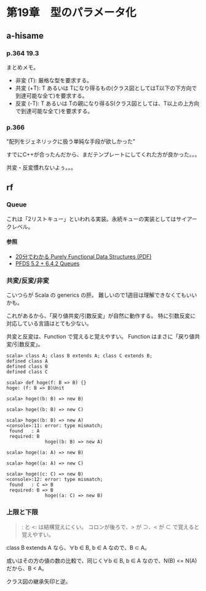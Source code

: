 # 第19章　型のパラメータ化

## a-hisame

### p.364 19.3

まとめメモ。

* 非変 (T): 厳格な型を要求する。
* 共変 (+T): T あるいは Tになり得るもの(クラス図としてはT以下の下方向で到達可能な全て)を要求する。
* 反変 (-T): T あるいは Tの親になり得るS(クラス図としては、T以上の上方向で到達可能な全て)を要求する。

### p.366

"配列をジェネリックに扱う単純な手段が欲しかった"

すでにC++が合ったんだから、まだテンプレートにしてくれた方が良かった。。。


共変・反変慣れないよぅ。。。


## rf

### Queue

これは「2リストキュー」といわれる実装。永続キューの実装としてはサイアークレベル。

#### 参照

 * [20分でわかる Purely Functional Data Structures (PDF)](http://www.kmonos.net/pub/Presen/PFDS.pdf)
 * [PFDS 5.2 + 6.4.2 Queues](http://www.slideshare.net/ShigekazuTakei/pfds-5-2642)

### 共変/反変/非変

こいつらが Scala の generics の肝。
難しいので1週目は理解できなくてもいいかも。

これがあるから、「戻り値共変/引数反変」が自然に動作する。
特に引数反変に対応している言語はとても少ない。

共変と反変は、Function で覚えると覚えやすい。
Function はまさに「戻り値共変/引数反変」。

```
scala> class A; class B extends A; class C extends B;
defined class A
defined class B
defined class C

scala> def hoge(f: B => B) {}
hoge: (f: B => B)Unit

scala> hoge((b: B) => new B)

scala> hoge((b: B) => new C)

scala> hoge((b: B) => new A)
<console>:11: error: type mismatch;
 found   : A
 required: B
              hoge((b: B) => new A)

scala> hoge((a: A) => new B)

scala> hoge((a: A) => new C)

scala> hoge((c: C) => new B)
<console>:12: error: type mismatch;
 found   : C => B
 required: B => B
              hoge((a: C) => new B)
```

### 上限と下限

>: と <: は結構覚えにくい。
コロンが後ろで、> が ⊃、< が ⊂ で覚えると覚えやすい。

class B extends A なら、∀b ∈ B, b ∈ A なので、B ⊂ A。

或いはその方の値の数の比較で、同じく∀b ∈ B, b ∈ A なので、N(B) <= N(A) だから、B < A。

クラス図の継承矢印と逆。

